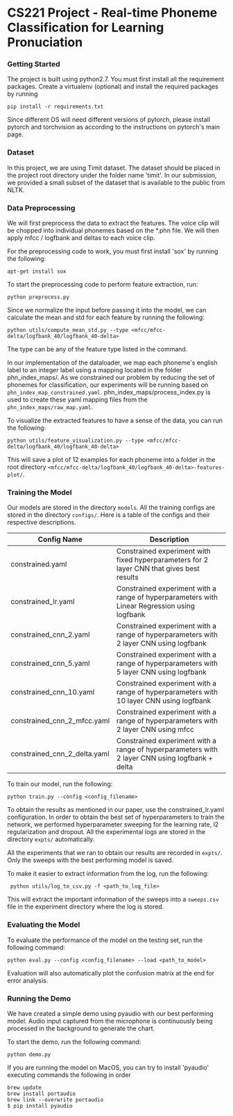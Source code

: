 # CS221 Project - Real-time Phoneme Classification for Learning Pronuciation

### Getting Started

The project is built using python2.7.
You must first install all the requirement packages. Create a virtualenv (optional) and install the required packages by running 

``` pip install -r requirements.txt ```

Since different OS will need different versions of pytorch, please install pytorch and torchvision as according to the instructions on pytorch's main page.

### Dataset
In this project, we are using Timit dataset. The dataset should be placed in the project root directory under the folder name 'timit'.
In our submission, we provided a small subset of the dataset that is available to the public from NLTK.

### Data Preprocessing
We will first preprocess the data to extract the features. The voice clip will be chopped into individual phonemes based on the \*.phn file. We will then apply mfcc / logfbank and deltas to each voice clip.

For the preprocessing code to work, you must first install 'sox' by running the following:

``` apt-get install sox ```

To start the preprocessing code to perform feature extraction, run:

``` python preprocess.py ```

Since we normalize the input before passing it into the model, we can calculate the mean and std for each feature by running the following:

``` python utils/compute_mean_std.py --type <mfcc/mfcc-delta/logfbank_40/logfbank_40-delta> ```

The type can be any of the feature type listed in the command.

In our implementation of the dataloader, we map each phoneme's english label to an integer label using a mapping located in the folder phn_index_maps/. As we constrained our problem by reducing the set of phonemes for classification, our experiments will be running based on `phn_index_map_constrained.yaml`. phn_index_maps/process_index.py is used to create these yaml mapping files from the `phn_index_maps/raw_map.yaml`.

To visualize the extracted features to have a sense of the data, you can run the following:

``` python utils/feature_visualization.py --type <mfcc/mfcc-delta/logfbank_40/logfbank_40-delta> ```

This will save a plot of 12 examples for each phoneme into a folder in the root directory `<mfcc/mfcc-delta/logfbank_40/logfbank_40-delta>-features-plot/`.

### Training the Model

Our models are stored in the directory `models`. All the training configs are stored in the directory `configs/`. Here is a table of the configs and their respective descriptions.

Config Name                   | Description
----------------------------- | ---------------------------------------------------------------------------------------------
constrained.yaml              | Constrained experiment with fixed hyperparameters for 2 layer CNN that gives best results
constrained_lr.yaml           | Constrained experiment with a range of hyperparameters with Linear Regression using logfbank
constrained_cnn_2.yaml        | Constrained experiment with a range of hyperparameters with 2 layer CNN using logfbank
constrained_cnn_5.yaml        | Constrained experiment with a range of hyperparameters with 5 layer CNN using logfbank
constrained_cnn_10.yaml       | Constrained experiment with a range of hyperparameters with 10 layer CNN using logfbank
constrained_cnn_2_mfcc.yaml   | Constrained experiment with a range of hyperparameters with 2 layer CNN using mfcc
constrained_cnn_2_delta.yaml  | Constrained experiment with a range of hyperparameters with 2 layer CNN using logfbank + delta

To train our model, run the following:

``` python train.py --config <config_filename> ```

To obtain the results as mentioned in our paper, use the constrained_lr.yaml configuration.
In order to obtain the best set of hyperparameters to train the network, we performed hyperparameter sweeping for the learning rate, l2 regularization and dropout. All the experimental logs are stored in the directory `expts/` automatically.

All the experiments that we ran to obtain our results are recorded in `expts/`. Only the sweeps with the best performing model is saved.

To make it easier to extract information from the log, run the following:

``` python utils/log_to_csv.py -f <path_to_log_file>```

This will extract the important information of the sweeps into a `sweeps.csv` file in the experiment directory where the log is stored.

### Evaluating the Model

To evaluate the performance of the model on the testing set, run the following command:

``` python eval.py --config <config_filename> --load <path_to_model> ```

Evaluation will also automatically plot the confusion matrix at the end for error analysis.


### Running the Demo

We have created a simple demo using pyaudio with our best performing model. Audio input captured from the microphone is continuously being processed in the background to generate the chart.

To start the demo, run the following command:

``` python demo.py ```

If you are running the model on MacOS, you can try to install 'pyaudio' executing commands the following in order

~~~~
brew update 
brew install portaudio
brew link --overwrite portaudio
$ pip install pyaudio
~~~~
